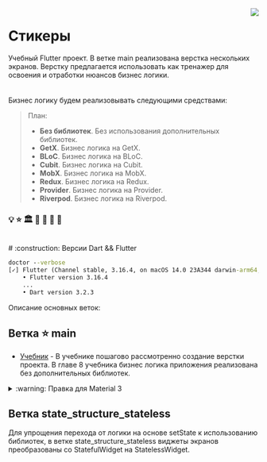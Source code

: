 <img src="assets/images/profile_pic.png" align="right" />

# Стикеры
Учебный Flutter проект.
В ветке main реализована верстка нескольких экранов. 
Верстку предлагается использовать как тренажер для освоения и отработки нюансов бизнес логики.
<br/>
<br/>
<br/>
Бизнес логику будем реализовывать следующими средствами:

> План:
> 
> 
> - **Без библиотек**. Без использования дополнительных библиотек.
> - **GetX**. Бизнес логика на GetX.
> - **BLoC**. Бизнес логика на BLoC.
> - **Cubit**. Бизнес логика на Cubit.
> - **MobX**. Бизнес логика на MobX.
> - **Redux**. Бизнес логика на Redux.
> - **Provider**. Бизнес логика на Provider.
> - **Riverpod**. Бизнес логика на Riverpod.


### :bulb:  :star:  :classical_building:  :mag_right:  :test_tube:  :toolbox: :book:

<br/>
 # :construction: Версии Dart && Flutter

```cmd
doctor --verbose
[✓] Flutter (Channel stable, 3.16.4, on macOS 14.0 23A344 darwin-arm64, locale ru-RU)
    • Flutter version 3.16.4 
    ...
    • Dart version 3.2.3
```

Описание основных веток:

## Ветка :star: main

- [Учебник](https://yulmosk.github.io/SunStickers/tutorials/Stickers.pdf) - В учебнике пошагово рассмотренно создание верстки проекта. В главе 8 учебника бизнес логика приложения реализована без дополнительных библиотек.
<details>
    <summary> :warning: Правка для Material 3 </summary>

### :warning: Правка для Material 3

Верстка в учебнике реализована в условиях Material 2. В ветке main сделана правка, отменяющая Мaterial 3 
Листинг файла lib >> ui_kit >> app_theme.dart
```dart
class AppTheme {
  const AppTheme._();

  static ThemeData lightTheme = ThemeData(
    useMaterial3: false,
    brightness: Brightness.light,
    //...
  );

  static ThemeData darkTheme = ThemeData(
  useMaterial3: false,
  brightness: Brightness.dark,
    //...
  );
}
```

</details>

## Ветка state_structure_stateless

Для упрощения перехода от логики на основе setState к использованию  библиотек, в ветке state_structure_stateless виджеты экранов преобразованы со StatefulWidget на StatelessWidget.  